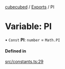 [cubecubed](/reference/README.md) / [Exports](/reference/modules.md) / PI

# Variable: PI

• `Const` **PI**: `number` = `Math.PI`

#### Defined in

[src/constants.ts:29](https://github.com/imaphatduc/cubecubed/blob/f8be6e1/src/constants.ts#L29)

